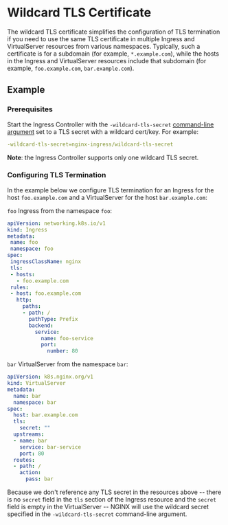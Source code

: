 # Wildcard TLS Certificate

The wildcard TLS certificate simplifies the configuration of TLS termination if you need to use the same TLS certificate
in multiple Ingress and VirtualServer resources from various namespaces. Typically, such a certificate is for a
subdomain (for example, `*.example.com`), while the hosts in the Ingress and VirtualServer resources include that
subdomain (for example, `foo.example.com`, `bar.example.com`).

## Example

### Prerequisites

Start the Ingress Controller with the `-wildcard-tls-secret` [command-line
argument](https://docs.nginx.com/nginx-ingress-controller/configuration/global-configuration/command-line-arguments/#cmdoption-wildcard-tls-secret)
set to a TLS secret with a wildcard cert/key. For example:

```yaml
-wildcard-tls-secret=nginx-ingress/wildcard-tls-secret
```

**Note**: the Ingress Controller supports only one wildcard TLS secret.

### Configuring TLS Termination

In the example below we configure TLS termination for an Ingress for the host `foo.example.com` and a VirtualServer for
the host `bar.example.com`:

`foo` Ingress from the namespace `foo`:

 ```yaml
apiVersion: networking.k8s.io/v1
kind: Ingress
metadata:
  name: foo
  namespace: foo
spec:
  ingressClassName: nginx
  tls:
  - hosts:
    - foo.example.com
  rules:
  - host: foo.example.com
    http:
      paths:
      - path: /
        pathType: Prefix
        backend:
          service:
            name: foo-service
            port:
              number: 80
 ```

`bar` VirtualServer from the namespace `bar`:

```yaml
apiVersion: k8s.nginx.org/v1
kind: VirtualServer
metadata:
  name: bar
  namespace: bar
spec:
  host: bar.example.com
  tls:
    secret: ""
  upstreams:
  - name: bar
    service: bar-service
    port: 80
  routes:
  - path: /
    action:
      pass: bar
```

Because we don't reference any TLS secret in the resources above -- there is no `secret` field in the `tls` section of
the Ingress resource and the `secret` field is empty in the VirtualServer -- NGINX will use the wildcard secret
specified in the `-wildcard-tls-secret` command-line argument.
